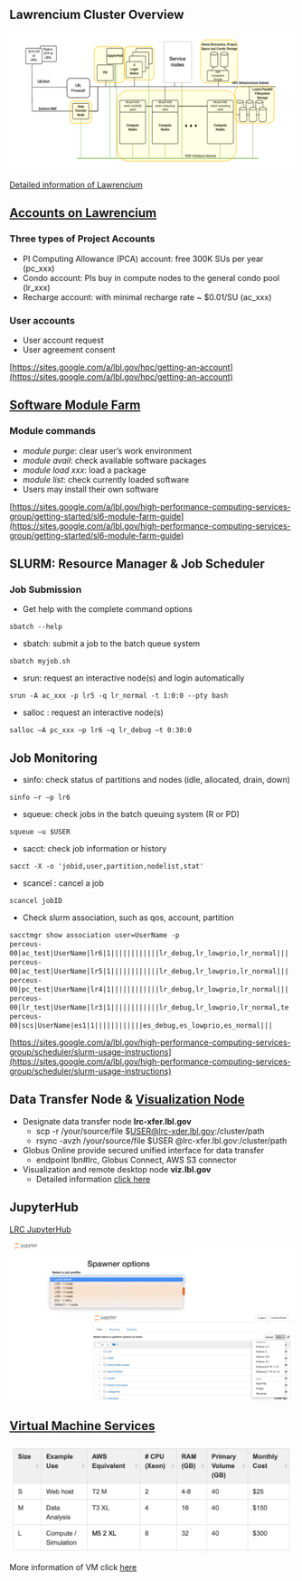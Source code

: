 ## Lawrencium Cluster Overview
![image](images/lrc.png)

[Detailed information of Lawrencium](https://sites.google.com/a/lbl.gov/high-performance-computing-services-group/lbnl-supercluster/lawrencium)

## [Accounts on Lawrencium](https://sites.google.com/a/lbl.gov/hpc/getting-an-account)

### Three types of Project Accounts
- PI Computing Allowance (PCA) account: free 300K SUs per year (pc_xxx)
- Condo account: PIs buy in compute nodes to the general condo pool (lr_xxx)
- Recharge account: with minimal recharge rate ~ $0.01/SU (ac_xxx)

### User accounts
- User account request
- User agreement consent 

[https://sites.google.com/a/lbl.gov/hpc/getting-an-account](https://sites.google.com/a/lbl.gov/hpc/getting-an-account)

## [Software Module Farm](https://sites.google.com/a/lbl.gov/high-performance-computing-services-group/getting-started/sl6-module-farm-guide)

### Module commands
- *module purge*: clear user’s work environment
- *module avail*: check available software packages
- *module load xxx*: load a package
- *module list*: check currently loaded software 
- Users may install their own software

[https://sites.google.com/a/lbl.gov/high-performance-computing-services-group/getting-started/sl6-module-farm-guide](https://sites.google.com/a/lbl.gov/high-performance-computing-services-group/getting-started/sl6-module-farm-guide)

## SLURM: Resource Manager & Job Scheduler
 
### Job Submission

- Get help with the complete command options
 ``` 
sbatch --help
 ```
- sbatch: submit a job to the batch queue system
```
sbatch myjob.sh
```
- srun: request an interactive node(s) and login automatically
```
srun -A ac_xxx -p lr5 -q lr_normal -t 1:0:0 --pty bash
```
- salloc : request an interactive node(s)
```
salloc –A pc_xxx –p lr6 –q lr_debug –t 0:30:0
```
## Job Monitoring

- sinfo: check status of partitions and nodes (idle, allocated, drain, down) 
 ```
 sinfo –r –p lr6
 ```
- squeue: check jobs in the batch queuing system (R or PD)
```
squeue –u $USER
```
- sacct: check job information or history
```
sacct -X -o 'jobid,user,partition,nodelist,stat'
```
- scancel : cancel a job
```
scancel jobID
```
- Check slurm association, such as qos, account, partition
```
sacctmgr show association user=UserName -p
perceus-00|ac_test|UserName|lr6|1||||||||||||lr_debug,lr_lowprio,lr_normal|||
perceus-00|ac_test|UserName|lr5|1||||||||||||lr_debug,lr_lowprio,lr_normal|||
perceus-00|pc_test|UserName|lr4|1||||||||||||lr_debug,lr_lowprio,lr_normal|||
perceus-00|lr_test|UserName|lr3|1||||||||||||lr_debug,lr_lowprio,lr_normal,te
perceus-00|scs|UserName|es1|1||||||||||||es_debug,es_lowprio,es_normal|||
```
[https://sites.google.com/a/lbl.gov/high-performance-computing-services-group/scheduler/slurm-usage-instructions](https://sites.google.com/a/lbl.gov/high-performance-computing-services-group/scheduler/slurm-usage-instructions)

## Data Transfer Node & [Visualization Node](https://sites.google.com/a/lbl.gov/high-performance-computing-services-group/getting-started/remote-desktop)

- Designate data transfer node **lrc-xfer.lbl.gov**
    - scp -r /your/source/file  $USER@lrc-xder.lbl.gov:/cluster/path
    - rsync -avzh /your/source/file $USER @lrc-xfer.lbl.gov:/cluster/path
- Globus Online provide secured unified interface for data transfer
    - endpoint lbn#lrc, Globus Connect, AWS S3 connector
- Visualization and remote desktop node **viz.lbl.gov**
    - Detailed information [click here](https://sites.google.com/a/lbl.gov/high-performance-computing-services-group/getting-started/remote-desktop)

## JupyterHub
[LRC JupyterHub](https://lrc-jupyter.lbl.gov)

![image](images/jupyter.png)

## [Virtual Machine Services](https://commons.lbl.gov/display/itfaq/SVM+-+Virtual+Machine+Hosting)
![image](images/vm.png)

More information of VM click [here](https://commons.lbl.gov/display/itfaq/SVM+-+Virtual+Machine+Hosting)
